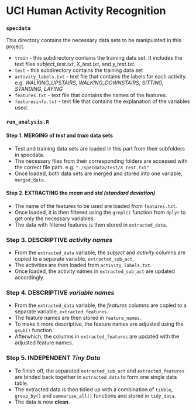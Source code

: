 # UCI Human Activity Recognition

### `specdata`
This directory contains the necessary data sets to be manipulated in this project. 

* `train` - this subdirectory contains the training data set. It includes the text files *subject_test.txt*, *X_test.txt*, and *y_test.txt*.
* `test` - this subdirectory contains the training data set
* `activity_labels.txt` - text file that contains the labels for each activity. e.g. *WALKING_UPSTAIRS, WALKING_DOWNSTAIRS, SITTING, STANDING, LAYING*
* `features.txt` - text file that contains the names of the features. 
* `featuresinfo.txt` - text file that contains the explanation of the variables used. 

### `run_analysis.R`
#### Step 1. MERGING of *test* and *train* data sets
* Test and training data sets are loaded in this part from their subfolders in specdata. 
* The necessary files from their corresponding folders are accessed with the correct file path. e.g. `"./specdata/test/X_test.txt"`
* Once loaded, both data sets are merged and stored into one variable, `merged_data`. 
#### Step 2. EXTRACTING the *mean* and *std (standard deviation)*
* The name of the features to be used are loaded from `features.txt`.
* Once loaded, it is then filtered using the `grepl()` function from `dplyr` to get only the necessary variables.
* The data with filtered features is then stored in `extracted_data`. 
### Step 3. DESCRIPTIVE *activity names*
* From the `extracted_data` variable, the *subject* and *activity* columns are copied to a separate variable, `extracted_sub_act`.
* The activities are then loaded from `activity_labels.txt`. 
* Once loaded, the activity names in `extracted_sub_act` are updated accordingly.
### Step 4. DESCRIPTIVE *variable names*
* From the `extracted_data` variable, the *features* columns are copied to a separate variable, `extracted_features`.
* The feature names are then stored in `feature_names`.
* To make it more descriptive, the feature names are adjusted using the `gsub()` function.
* Afterwhich, the columns in `extracted_features` are updated with the adjusted feature names. 
### Step 5. INDEPENDENT *Tiny Data*
* To finish off, the separated `extracted_sub_act` and `extracted_features` are binded back together in `extracted_data` to form one single data table. 
* The extracted data is then tidied up with a combination of `tibble`, `group_by()` and `summarise_all()` functions and stored in `tidy_data`. 
* The data is now **clean**. 
